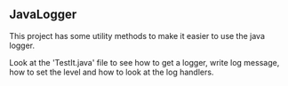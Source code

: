 JavaLogger
----------
This project has some utility methods to make it easier to use the java logger.

Look at the 'TestIt.java' file to see how to get a logger, write log message, how to set the level and
how to look at the log handlers.  
